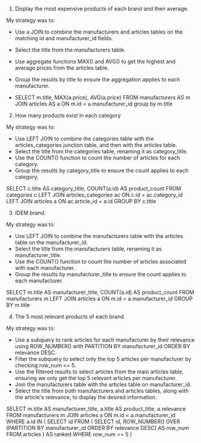 1. Display the most expensive products of each brand and their average.

My strategy was to:

- Use a JOIN to combine the manufacturers and articles tables on the matching id and manufacturer_id fields.
- Select the title from the manufacturers table. 
- Use aggregate functions MAX() and AVG() to get the highest and average prices from the articles table.
- Group the results by title to ensure the aggregation applies to each manufacturer.

- SELECT m.title, MAX(a.price), AVG(a.price)
FROM manufacturers AS m
JOIN articles AS a ON m.id = a.manufacturer_id
group by m.title

2. How many products exist in each category

My strategy was to:

- Use LEFT JOIN to combine the categories table with the articles_categories junction table, and then with the articles table.
- Select the title from the categories table, renaming it as category_title.
- Use the COUNT() function to count the number of articles for each category.
- Group the results by category_title to ensure the count applies to each category.

SELECT c.title AS category_title, COUNT(a.id) AS product_count
FROM categories c
LEFT JOIN articles_categories ac ON c.id = ac.category_id
LEFT JOIN articles a ON ac.article_id = a.id
GROUP BY c.title

3. IDEM brand.

My strategy was to:

- Use LEFT JOIN to combine the manufacturers table with the articles table on the manufacturer_id.
- Select the title from the manufacturers table, renaming it as manufacturer_title.
- Use the COUNT() function to count the number of articles associated with each manufacturer.
- Group the results by manufacturer_title to ensure the count applies to each manufacturer.

SELECT m.title AS manufacturer_title, COUNT(a.id) AS product_count
FROM manufacturers m
LEFT JOIN articles a ON m.id = a.manufacturer_id
GROUP BY m.title

4. The 5 most relevant products of each brand.

My strategy was to:

- Use a subquery to rank articles for each manufacturer by their relevance using ROW_NUMBER() with PARTITION BY manufacturer_id ORDER BY relevance DESC.
- Filter the subquery to select only the top 5 articles per manufacturer by checking row_num <= 5.
- Use the filtered results to select articles from the main articles table, ensuring we only get the top 5 relevant articles per manufacturer.
- Join the manufacturers table with the articles table on manufacturer_id.
- Select the title from both manufacturers and articles tables, along with the article's relevance, to display the desired information.

SELECT m.title AS manufacturer_title, a.title AS product_title, a.relevance
FROM manufacturers m
JOIN articles a ON m.id = a.manufacturer_id
WHERE a.id IN (
    SELECT id
    FROM (
        SELECT id, ROW_NUMBER() OVER (PARTITION BY manufacturer_id ORDER BY relevance DESC) AS row_num
        FROM articles
    ) AS ranked
    WHERE row_num <= 5
)